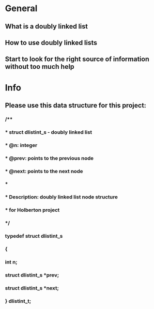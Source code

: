# General
## What is a doubly linked list
## How to use doubly linked lists
## Start to look for the right source of information without too much help
# Info
## Please use this data structure for this project:
### /**
 ### * struct dlistint_s - doubly linked list
 ### * @n: integer
 ### * @prev: points to the previous node
 ### * @next: points to the next node
 ### *
 ### * Description: doubly linked list node structure
 ### * for Holberton project
 ### */
### typedef struct dlistint_s
### {
###     int n;
###     struct dlistint_s *prev;
###     struct dlistint_s *next;
### } dlistint_t;
